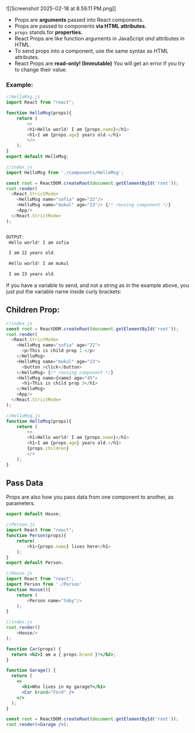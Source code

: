 ![[Screenshot 2025-02-18 at 8.59.11 PM.png]]

- Props are **arguments** passed into React components.
- Props are passed to components **via HTML attributes.**
- `props` stands for **properties.**
- React Props are like function arguments in JavaScript _and_ attributes in HTML.
- To send props into a component, use the same syntax as HTML attributes.
- React Props are **read-only! (Immutable)** You will get an error if you try to change their value.

### Example: 
```js
//HelloMsg.js
import React from "react";

function HelloMsg(props){
    return (
        <>
        <h1>Hello world! I am {props.name}</h1>
        <h1>I am {props.age} years old.</h1>
        </>
    );
}
export default HelloMsg;

//index.js
import HelloMsg from './components/HelloMsg';

const root = ReactDOM.createRoot(document.getElementById('root'));
root.render(
  <React.StrictMode>
    <HelloMsg name="sofia" age="22"/>
    <HelloMsg name="mukul" age="23"/> {/* reusing component */}
    <App/>
  </React.StrictMode>
);


OUTPUT:
 Hello world! I am sofia

 I am 22 years old.

 Hello world! I am mukul

 I am 23 years old.
```

If you have a variable to send, and not a string as in the example above, you just put the variable name inside curly brackets:

## Children Prop:
```js
//index.js
const root = ReactDOM.createRoot(document.getElementById('root'));
root.render(
  <React.StrictMode>
    <HelloMsg name="sofia" age="22">
      <p>This is child prop 1.</p>
    </HelloMsg>
    <HelloMsg name="mukul" age="23"> 
      <button >click</button>
    </HelloMsg> {/* reusing component */}
    <HelloMsg name={name} age="45">
      <h1>This is child prop 3</h1>
    </HelloMsg>
    <App/>
  </React.StrictMode>
);

//HelloMsg.js
function HelloMsg(props){
    return (
        <>
        <h1>Hello world! I am {props.name}</h1>
        <h1>I am {props.age} years old.</h1>
        {props.children}
        </>
    );
}

```

## Pass Data

Props are also how you pass data from one component to another, as parameters.

```js
export default House;

//Person.js
import React from "react";
function Person(props){
    return(
        <h1>{props.name} lives here</h1>
    );
}
export default Person;

//House.js
import React from "react";
import Person from './Person'
function House(){
    return (
        <Person name="toby"/>
    );
}

//index.js
root.render()
	<House/>
);

```

```jsx
function Car(props) {
  return <h2>I am a { props.brand }!</h2>;
}

function Garage() {
  return (
    <>
      <h1>Who lives in my garage?</h1>
      <Car brand="Ford" />
    </>
  );
}

const root = ReactDOM.createRoot(document.getElementById('root'));
root.render(<Garage />);
```